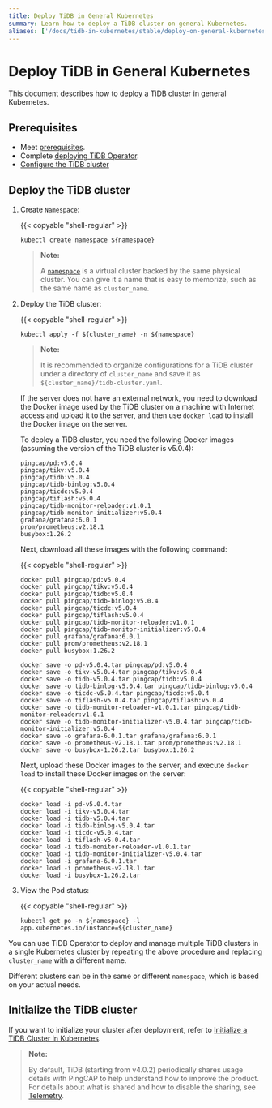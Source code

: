 ```yaml
---
title: Deploy TiDB in General Kubernetes
summary: Learn how to deploy a TiDB cluster on general Kubernetes.
aliases: ['/docs/tidb-in-kubernetes/stable/deploy-on-general-kubernetes/','/docs/tidb-in-kubernetes/v1.1/deploy-on-general-kubernetes/','/docs/dev/how-to/deploy/orchestrated/kubernetes/']
---
```


# Deploy TiDB in General Kubernetes

This document describes how to deploy a TiDB cluster in general Kubernetes.

## Prerequisites

- Meet [prerequisites](prerequisites.md).
- Complete [deploying TiDB Operator](deploy-tidb-operator.md).
- [Configure the TiDB cluster](configure-a-tidb-cluster.md)

## Deploy the TiDB cluster

1. Create `Namespace`:

    {{< copyable "shell-regular" >}}

    ``` shell
    kubectl create namespace ${namespace}
    ```

    > **Note:**
    >
    > A [`namespace`](https://kubernetes.io/docs/concepts/overview/working-with-objects/namespaces/) is a virtual cluster backed by the same physical cluster. You can give it a name that is easy to memorize, such as the same name as `cluster_name`.

2. Deploy the TiDB cluster:

    {{< copyable "shell-regular" >}}

    ``` shell
    kubectl apply -f ${cluster_name} -n ${namespace}
    ```

    > **Note:**
    >
    > It is recommended to organize configurations for a TiDB cluster under a directory of `cluster_name` and save it as `${cluster_name}/tidb-cluster.yaml`.

    If the server does not have an external network, you need to download the Docker image used by the TiDB cluster on a machine with Internet access and upload it to the server, and then use `docker load` to install the Docker image on the server.

    To deploy a TiDB cluster, you need the following Docker images (assuming the version of the TiDB cluster is v5.0.4):

    ```shell
    pingcap/pd:v5.0.4
    pingcap/tikv:v5.0.4
    pingcap/tidb:v5.0.4
    pingcap/tidb-binlog:v5.0.4
    pingcap/ticdc:v5.0.4
    pingcap/tiflash:v5.0.4
    pingcap/tidb-monitor-reloader:v1.0.1
    pingcap/tidb-monitor-initializer:v5.0.4
    grafana/grafana:6.0.1
    prom/prometheus:v2.18.1
    busybox:1.26.2
    ```

    Next, download all these images with the following command:

    {{< copyable "shell-regular" >}}

    ```shell
    docker pull pingcap/pd:v5.0.4
    docker pull pingcap/tikv:v5.0.4
    docker pull pingcap/tidb:v5.0.4
    docker pull pingcap/tidb-binlog:v5.0.4
    docker pull pingcap/ticdc:v5.0.4
    docker pull pingcap/tiflash:v5.0.4
    docker pull pingcap/tidb-monitor-reloader:v1.0.1
    docker pull pingcap/tidb-monitor-initializer:v5.0.4
    docker pull grafana/grafana:6.0.1
    docker pull prom/prometheus:v2.18.1
    docker pull busybox:1.26.2

    docker save -o pd-v5.0.4.tar pingcap/pd:v5.0.4
    docker save -o tikv-v5.0.4.tar pingcap/tikv:v5.0.4
    docker save -o tidb-v5.0.4.tar pingcap/tidb:v5.0.4
    docker save -o tidb-binlog-v5.0.4.tar pingcap/tidb-binlog:v5.0.4
    docker save -o ticdc-v5.0.4.tar pingcap/ticdc:v5.0.4
    docker save -o tiflash-v5.0.4.tar pingcap/tiflash:v5.0.4
    docker save -o tidb-monitor-reloader-v1.0.1.tar pingcap/tidb-monitor-reloader:v1.0.1
    docker save -o tidb-monitor-initializer-v5.0.4.tar pingcap/tidb-monitor-initializer:v5.0.4
    docker save -o grafana-6.0.1.tar grafana/grafana:6.0.1
    docker save -o prometheus-v2.18.1.tar prom/prometheus:v2.18.1
    docker save -o busybox-1.26.2.tar busybox:1.26.2
    ```

    Next, upload these Docker images to the server, and execute `docker load` to install these Docker images on the server:

    {{< copyable "shell-regular" >}}

    ```shell
    docker load -i pd-v5.0.4.tar
    docker load -i tikv-v5.0.4.tar
    docker load -i tidb-v5.0.4.tar
    docker load -i tidb-binlog-v5.0.4.tar
    docker load -i ticdc-v5.0.4.tar
    docker load -i tiflash-v5.0.4.tar
    docker load -i tidb-monitor-reloader-v1.0.1.tar
    docker load -i tidb-monitor-initializer-v5.0.4.tar
    docker load -i grafana-6.0.1.tar
    docker load -i prometheus-v2.18.1.tar
    docker load -i busybox-1.26.2.tar
    ```

3. View the Pod status:

    {{< copyable "shell-regular" >}}

    ``` shell
    kubectl get po -n ${namespace} -l app.kubernetes.io/instance=${cluster_name}
    ```

You can use TiDB Operator to deploy and manage multiple TiDB clusters in a single Kubernetes cluster by repeating the above procedure and replacing `cluster_name` with a different name.

Different clusters can be in the same or different `namespace`, which is based on your actual needs.

## Initialize the TiDB cluster

If you want to initialize your cluster after deployment, refer to [Initialize a TiDB Cluster in Kubernetes](initialize-a-cluster.md).

> **Note:**
>
> By default, TiDB (starting from v4.0.2) periodically shares usage details with PingCAP to help understand how to improve the product. For details about what is shared and how to disable the sharing, see [Telemetry](https://docs.pingcap.com/tidb/stable/telemetry).
